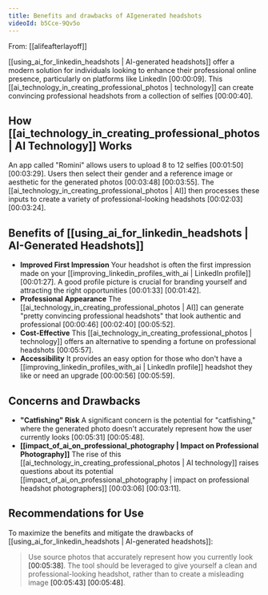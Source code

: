 ```yaml
---
title: Benefits and drawbacks of AIgenerated headshots
videoId: b5Cce-9Qv5o
---
```


From: [[alifeafterlayoff]] <br/> 

[[using_ai_for_linkedin_headshots | AI-generated headshots]] offer a modern solution for individuals looking to enhance their professional online presence, particularly on platforms like LinkedIn <a class="yt-timestamp" data-t="00:00:09">[00:00:09]</a>. This [[ai_technology_in_creating_professional_photos | technology]] can create convincing professional headshots from a collection of selfies <a class="yt-timestamp" data-t="00:00:40">[00:00:40]</a>.

## How [[ai_technology_in_creating_professional_photos | AI Technology]] Works

An app called "Romini" allows users to upload 8 to 12 selfies <a class="yt-timestamp" data-t="00:01:50">[00:01:50]</a> <a class="yt-timestamp" data-t="00:03:29">[00:03:29]</a>. Users then select their gender and a reference image or aesthetic for the generated photos <a class="yt-timestamp" data-t="00:03:48">[00:03:48]</a> <a class="yt-timestamp" data-t="00:03:55">[00:03:55]</a>. The [[ai_technology_in_creating_professional_photos | AI]] then processes these inputs to create a variety of professional-looking headshots <a class="yt-timestamp" data-t="00:02:03">[00:02:03]</a> <a class="yt-timestamp" data-t="00:03:24">[00:03:24]</a>.

## Benefits of [[using_ai_for_linkedin_headshots | AI-Generated Headshots]]

*   **Improved First Impression** Your headshot is often the first impression made on your [[improving_linkedin_profiles_with_ai | LinkedIn profile]] <a class="yt-timestamp" data-t="00:01:27">[00:01:27]</a>. A good profile picture is crucial for branding yourself and attracting the right opportunities <a class="yt-timestamp" data-t="00:01:33">[00:01:33]</a> <a class="yt-timestamp" data-t="00:01:42">[00:01:42]</a>.
*   **Professional Appearance** The [[ai_technology_in_creating_professional_photos | AI]] can generate "pretty convincing professional headshots" that look authentic and professional <a class="yt-timestamp" data-t="00:00:46">[00:00:46]</a> <a class="yt-timestamp" data-t="00:02:40">[00:02:40]</a> <a class="yt-timestamp" data-t="00:05:52">[00:05:52]</a>.
*   **Cost-Effective** This [[ai_technology_in_creating_professional_photos | technology]] offers an alternative to spending a fortune on professional headshots <a class="yt-timestamp" data-t="00:05:57">[00:05:57]</a>.
*   **Accessibility** It provides an easy option for those who don't have a [[improving_linkedin_profiles_with_ai | LinkedIn profile]] headshot they like or need an upgrade <a class="yt-timestamp" data-t="00:00:56">[00:00:56]</a> <a class="yt-timestamp" data-t="00:05:59">[00:05:59]</a>.

## Concerns and Drawbacks

*   **"Catfishing" Risk** A significant concern is the potential for "catfishing," where the generated photo doesn't accurately represent how the user currently looks <a class="yt-timestamp" data-t="00:05:31">[00:05:31]</a> <a class="yt-timestamp" data-t="00:05:48">[00:05:48]</a>.
*   **[[impact_of_ai_on_professional_photography | Impact on Professional Photography]]** The rise of this [[ai_technology_in_creating_professional_photos | AI technology]] raises questions about its potential [[impact_of_ai_on_professional_photography | impact on professional headshot photographers]] <a class="yt-timestamp" data-t="00:03:06">[00:03:06]</a> <a class="yt-timestamp" data-t="00:03:11">[00:03:11]</a>.

## Recommendations for Use

To maximize the benefits and mitigate the drawbacks of [[using_ai_for_linkedin_headshots | AI-generated headshots]]:

> Use source photos that accurately represent how you currently look <a class="yt-timestamp" data-t="00:05:38">[00:05:38]</a>. The tool should be leveraged to give yourself a clean and professional-looking headshot, rather than to create a misleading image <a class="yt-timestamp" data-t="00:05:43">[00:05:43]</a> <a class="yt-timestamp" data-t="00:05:48">[00:05:48]</a>.